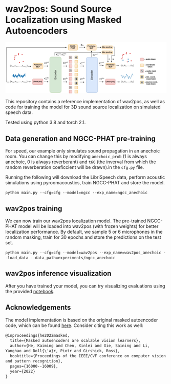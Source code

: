 # wav2pos: Sound Source Localization using Masked Autoencoders

![](overview.png)

This repository contains a reference implementation of wav2pos, as well as code for training the model for 3D sound source localization on simulated speech data.

Tested using python 3.8 and torch 2.1.

## Data generation and NGCC-PHAT pre-training

For speed, our example only simulates sound propagation in an anechoic room. You can change this by modifying `anechoic_prob` (1 is always anechoic, 0 is always reverberant) and `t60` (the inverval from which the random reverberation coeficcient will be drawn).in the `cfg.py` file. 

Running the following will download the LibriSpeech data, perform acoustic simulations using pyroomacoustics, train NGCC-PHAT and store the model. 

```
python main.py --cfg=cfg --model=ngcc --exp_name=ngcc_anechoic
```

## wav2pos training
We can now train our wav2pos localization model. The pre-trained NGCC-PHAT model will be loaded into wav2pos (with frozen weights) for better localization performance. By default, we  sample 5 or 6 microphones in the random masking, train for 30 epochs and store the predictions on the test set.

```
python main.py --cfg=cfg --model=wav2pos --exp_name=wav2pos_anechoic --load_data --data_path=experiments/ngcc_anechoic
```

## wav2pos inference visualization

After you have trained your model, you can try visualizing evaluations using the provided [notebook](./wav2pos_example.ipynb).

## Acknowledgements

The model implementation is based on the original masked autoencoder code, which can be found [here](https://github.com/facebookresearch/mae). Consider citing this work as well:

```
@inproceedings{he2022masked,
  title={Masked autoencoders are scalable vision learners},
  author={He, Kaiming and Chen, Xinlei and Xie, Saining and Li, Yanghao and Doll{\'a}r, Piotr and Girshick, Ross},
  booktitle={Proceedings of the IEEE/CVF conference on computer vision and pattern recognition},
  pages={16000--16009},
  year={2022}
}
```